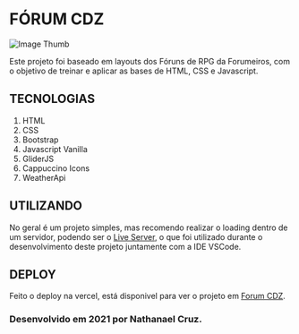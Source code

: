 # FÓRUM CDZ

![Image Thumb](https://imgur.com/hTnymJ4.png)

Este projeto foi baseado em layouts dos Fóruns de RPG da Forumeiros, com o objetivo de treinar e aplicar as bases de HTML, CSS e Javascript.

## TECNOLOGIAS
1. HTML
1. CSS
1. Bootstrap
1. Javascript Vanilla
1. GliderJS
1. Cappuccino Icons
1. WeatherApi

## UTILIZANDO
No geral é um projeto simples, mas recomendo realizar o loading dentro de um servidor, podendo ser o [Live Server](https://marketplace.visualstudio.com/items?itemName=ritwickdey.LiveServer), o que foi utilizado durante o desenvolvimento deste projeto juntamente com a IDE VSCode.

## DEPLOY
Feito o deploy na vercel, está disponivel para ver o projeto em [Forum CDZ](https://vercel.com/nathanaelcruz/forum-cdz).

### Desenvolvido em 2021 por Nathanael Cruz.

